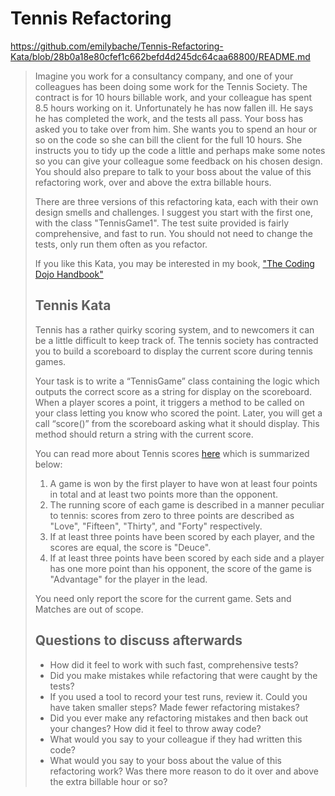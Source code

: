 # Tennis Refactoring

https://github.com/emilybache/Tennis-Refactoring-Kata/blob/28b0a18e80cfef1c662befd4d245dc64caa68800/README.md

> Imagine you work for a consultancy company, and one of your colleagues has been doing some work for the Tennis Society. The contract is for 10 hours billable work, and your colleague has spent 8.5 hours working on it. Unfortunately he has now fallen ill. He says he has completed the work, and the tests all pass. Your boss has asked you to take over from him. She wants you to spend an hour or so on the code so she can bill the client for the full 10 hours. She instructs you to tidy up the code a little and perhaps make some notes so you can give your colleague some feedback on his chosen design. You should also prepare to talk to your boss about the value of this refactoring work, over and above the extra billable hours.
>
> There are three versions of this refactoring kata, each with their own design smells and challenges. I suggest you start with the first one, with the class "TennisGame1". The test suite provided is fairly comprehensive, and fast to run. You should not need to change the tests, only run them often as you refactor.
>
> If you like this Kata, you may be interested in my book, ["The Coding Dojo Handbook"](https://leanpub.com/codingdojohandbook)
>
> ## Tennis Kata
>
> Tennis has a rather quirky scoring system, and to newcomers it can be a little difficult to keep track of. The tennis society has contracted you to build a scoreboard to display the current score during tennis games.
>
> Your task is to write a “TennisGame” class containing the logic which outputs the correct score as a string for display on the scoreboard. When a player scores a point, it triggers a method to be called on your class letting you know who scored the point. Later, you will get a call “score()” from the scoreboard asking what it should display. This method should return a string with the current score.
>
> You can read more about Tennis scores [here](http://en.wikipedia.org/wiki/Tennis#Scoring) which is summarized below:
>
> 1. A game is won by the first player to have won at least four points in total and at least two points more than the opponent.
> 2. The running score of each game is described in a manner peculiar to tennis: scores from zero to three points are described as "Love", "Fifteen", "Thirty", and "Forty" respectively.
> 3. If at least three points have been scored by each player, and the scores are equal, the score is "Deuce".
> 4. If at least three points have been scored by each side and a player has one more point than his opponent, the score of the game is "Advantage" for the player in the lead.
>
> You need only report the score for the current game. Sets and Matches are out of scope.
>
> ## Questions to discuss afterwards
>
> * How did it feel to work with such fast, comprehensive tests?
> * Did you make mistakes while refactoring that were caught by the tests?
> * If you used a tool to record your test runs, review it. Could you have taken smaller steps? Made fewer refactoring mistakes?
> * Did you ever make any refactoring mistakes and then back out your changes? How did it feel to throw away code?
> * What would you say to your colleague if they had written this code?
> * What would you say to your boss about the value of this refactoring work? Was there more reason to do it over and above the extra billable hour or so?
